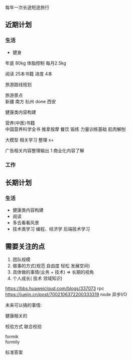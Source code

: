 每年一次长途短途旅行


## 近期计划
### 生活
* 健身 



年底  80kg 体脂控制  每月2.5kg

阅读 25本书籍  进度 4本

旅游路线规划

旅游景点  
    新疆
    南方
        杭州 done
    西安  

健康类内容构建

营养(中医)书籍  
    中国营养科学全书
    推拿按摩
    餐饮
锻炼 
    力量训练基础
    肌肉解刨

大模型 相关学习 整理 x+

广告相关内容整理输出 1 
商业化内容了解


### 工作

## 长期计划
### 生活
* 健康类内容构建
* 阅读 
* 多去看看风景
* 技术类学习 编程、经济学 后端技术学习


## 需要关注的点

1. 团队规模
2. 做事的方式(规范 自由度 轻松 发展空间)
3. 具体做的事情(业务 + 技术) => 长期的视角
4. 个人成长( 技术 领域知识) 


https://bbs.huaweicloud.com/blogs/337073  rpc
https://juejin.cn/post/7002106372200333319  node 异步I/O



未来可以搞的事情:
  
健康相关的



校验方式 联合校验

formik  
formily 


标准答案










































































